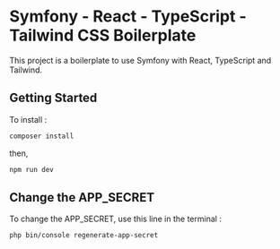 # Symfony - React - TypeScript - Tailwind CSS Boilerplate

This project is a boilerplate to use Symfony with React, TypeScript and Tailwind.

## Getting Started

To install :

```bash
composer install
```

then,

```bash
npm run dev
```

## Change the APP_SECRET

To change the APP_SECRET, use this line in the terminal :
```bash
php bin/console regenerate-app-secret
```
